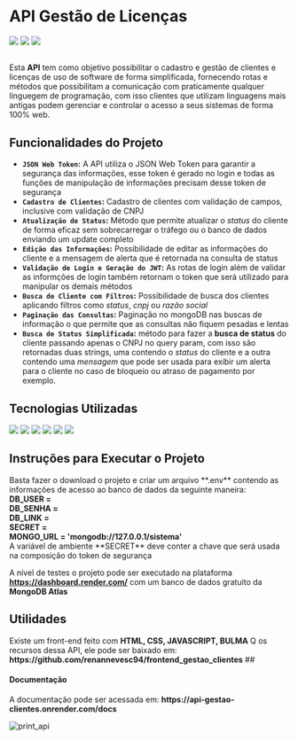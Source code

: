 <h1>API Gestão de Licenças</h1>

<img src="https://img.shields.io/badge/VERSION-1.00-orange"> <img src="https://img.shields.io/badge/STATUS-EM%20DESENVOLVIMENTO-brightgreen"> <img src="https://img.shields.io/badge/RELEASE--DATE-MAY--23-orange">
##
Esta **API** tem como objetivo possibilitar o cadastro e gestão de clientes e licenças de uso de software de forma simplificada, fornecendo rotas e métodos que possibilitam a comunicação com praticamente qualquer linguegem de programação, com isso clientes que utilizam linguagens mais antigas podem gerenciar e controlar o acesso a seus sistemas de forma 100% web.

<h2>Funcionalidades do Projeto </h2>

- **`JSON Web Token`:** A API utiliza o JSON Web Token para garantir a segurança das informações, esse token é gerado no login e todas as funções de manipulação de informações precisam desse token de segurança
- **`Cadastro de Clientes`:** Cadastro de clientes com validação de campos, inclusive com validação de CNPJ
- **`Atualização de Status`:** Método que permite atualizar o *status* do cliente de forma eficaz sem sobrecarregar o tráfego ou o banco de dados enviando um update completo
- **`Edição das Informações`:** Possibilidade de editar as informações do cliente e a mensagem de alerta que é retornada na consulta de status
- **`Validação de Login e Geração do JWT`:** As rotas de login além de validar as informções de login também retornam o token que será utilizado para manipular os demais métodos
- **`Busca de Cliente com Filtros`:** Possibilidade de busca dos clientes aplicando filtros como *status*, *cnpj* ou *razão social*
- **`Paginação das Consultas`:** Paginação no mongoDB nas buscas de informação o que permite que as consultas não fiquem pesadas e lentas
- **`Busca de Status Simplificada`:** método para fazer a **busca de status** do cliente passando apenas o CNPJ no query param, com isso são retornadas duas strings, uma contendo o *status* do cliente e a outra contendo uma *mensagem* que pode ser usada para exibir um alerta para o cliente no caso de bloqueio ou atraso de pagamento por exemplo.

<h2>Tecnologias Utilizadas</h2>
<div>
  <img src="https://img.shields.io/badge/Node.js-339933?style=for-the-badge&logo=nodedotjs&logoColor=white" style="display: inline-block;">
  <img src="https://img.shields.io/badge/JavaScript-323330?style=for-the-badge&logo=javascript&logoColor=F7DF1E" style="display: inline-block;">
  <img src="https://img.shields.io/badge/MongoDB-4EA94B?style=for-the-badge&logo=mongodb&logoColor=white" style="display: inline-block;">
  <img src="https://img.shields.io/badge/JWT-000000?style=for-the-badge&logo=JSON%20web%20tokens&logoColor=white" style="display: inline-block;">
  <img src="https://img.shields.io/badge/Express.js-000000?style=for-the-badge&logo=express&logoColor=white" style="display: inline-block;">
  <img src="https://img.shields.io/badge/-Swagger-%23Clojure?style=for-the-badge&logo=swagger&logoColor=white"/>
</div>


<h2>Instruções para Executar o Projeto</h2>
Basta fazer o download o projeto e criar um arquivo **.env** contendo as informações de acesso ao banco de dados da seguinte maneira:<br>
<b>DB_USER = <br>
DB_SENHA = <br>
DB_LINK = <br>
SECRET =  <br>
MONGO_URL = 'mongodb://127.0.0.1/sistema' <br></b>
A variável de ambiente **SECRET** deve conter a chave que será usada na composição do token de segurança

A nível de testes o projeto pode ser executado na plataforma <b>https://dashboard.render.com/</b> com um banco de dados gratuito da <b>MongoDB Atlas</b><br>
##
<h2>Utilidades</h2>
Existe um front-end feito com <b>HTML, CSS, JAVASCRIPT, BULMA</b> Q os recursos dessa API, ele pode ser baixado em:
<b>https://github.com/renannevesc94/frontend_gestao_clientes</b> 
##

<h4>Documentação</h4>
  A documentação pode ser acessada em: <b>https://api-gestao-clientes.onrender.com/docs</b>
  
![print_api](https://github.com/renannevesc94/api-gestao-clientes/assets/19363079/38d3da23-794e-4840-b0b2-fa5557e72a96)






